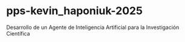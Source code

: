 # pps-kevin_haponiuk-2025
Desarrollo de un Agente de Inteligencia Artificial para la Investigación Científica
